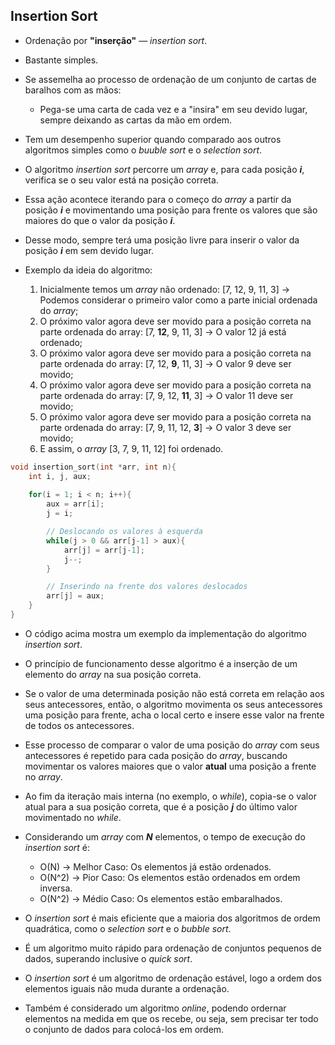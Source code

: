 ## Insertion Sort

* Ordenação por **"inserção"** — _insertion sort_.

* Bastante simples.

* Se assemelha ao processo de ordenação de um conjunto de cartas de baralhos com as mãos:

    * Pega-se uma carta de cada vez e a "insira" em seu devido lugar, sempre deixando as cartas da mão em ordem.

* Tem um desempenho superior quando comparado aos outros algoritmos simples como o _buuble sort_ e o _selection sort_.

* O algoritmo _insertion sort_ percorre um _array_ e, para cada posição **_i_**, verifica se o seu valor está na posição correta.

* Essa ação acontece iterando para o começo do _array_ a partir da posição **_i_** e movimentando uma posição para frente os valores que são maiores do que o valor da posição **_i_**. 

* Desse modo, sempre terá uma posição livre para inserir o valor da posição **_i_** em sem devido lugar.

* Exemplo da ideia do algoritmo:

    1. Inicialmente temos um _array_ não ordenado: [7, 12, 9, 11, 3] -> Podemos considerar o primeiro valor como a parte inicial ordenada do _array_;
    2. O próximo valor agora deve ser movido para a posição correta na parte ordenada do array: [7, **12**, 9, 11, 3] -> O valor 12 já está ordenado;
    3. O próximo valor agora deve ser movido para a posição correta na parte ordenada do array: [7, 12, **9**, 11, 3] -> O valor 9 deve ser movido;
    4. O próximo valor agora deve ser movido para a posição correta na parte ordenada do array: [7, 9, 12, **11**, 3] -> O valor 11 deve ser movido;
    5. O próximo valor agora deve ser movido para a posição correta na parte ordenada do array: [7, 9, 11, 12, **3**] -> O valor 3 deve ser movido;
    6. E assim, o _array_ [3, 7, 9, 11, 12] foi ordenado.

~~~C
void insertion_sort(int *arr, int n){
    int i, j, aux;
    
    for(i = 1; i < n; i++){
        aux = arr[i];
        j = i;

        // Deslocando os valores à esquerda
        while(j > 0 && arr[j-1] > aux){
            arr[j] = arr[j-1];
            j--;
        }

        // Inserindo na frente dos valores deslocados
        arr[j] = aux;
    }
}
~~~

* O código acima mostra um exemplo da implementação do algoritmo _insertion sort_.

* O princípio de funcionamento desse algoritmo é a inserção de um elemento do _array_ na sua posição correta.

* Se o valor de uma determinada posição não está correta em relação aos seus antecessores, então, o algoritmo movimenta os seus antecessores uma posição para frente, acha o local certo e insere esse valor na frente de todos os antecessores.

* Esse processo de comparar o valor de uma posição do _array_ com seus antecessores é repetido para cada posição do _array_, buscando movimentar os valores maiores que o valor **atual** uma posição a frente no _array_.

* Ao fim da iteração mais interna (no exemplo, o _while_), copia-se o valor atual para a sua posição correta, que é a posição **_j_** do último valor movimentado no _while_.

* Considerando um _array_ com **_N_** elementos, o tempo de execução do _insertion sort_ é:

    * O(N) -> Melhor Caso: Os elementos já estão ordenados.
    * O(N^2) -> Pior Caso: Os elementos estão ordenados em ordem inversa.
    * O(N^2) -> Médio Caso: Os elementos estão embaralhados.

* O _insertion sort_ é mais eficiente que a maioria dos algoritmos de ordem quadrática, como o _selection sort_ e o _bubble sort_.

* É um algoritmo muito rápido para ordenação de conjuntos pequenos de dados, superando inclusive o _quick sort_.

* O _insertion sort_ é um algoritmo de ordenação estável, logo a ordem dos elementos iguais não muda durante a ordenação.

* Também é considerado um algoritmo _online_, podendo ordernar elementos na medida em que os recebe, ou seja, sem precisar ter todo o conjunto de dados para colocá-los em ordem.